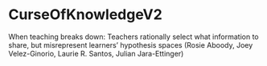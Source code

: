 # CurseOfKnowledgeV2
When teaching breaks down: Teachers rationally select what information to share, 
but misrepresent learners’ hypothesis spaces (Rosie Aboody, Joey Velez-Ginorio, Laurie R. Santos, Julian Jara-Ettinger)
